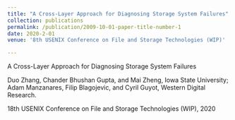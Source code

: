 ```yaml
---
title: "A Cross-Layer Approach for Diagnosing Storage System Failures"
collection: publications
permalink: /publication/2009-10-01-paper-title-number-1
date: 2020-2-01
venue: '8th USENIX Conference on File and Storage Technologies (WIP)'

---
```

A Cross-Layer Approach for Diagnosing Storage System Failures

Duo Zhang, Chander Bhushan Gupta, and Mai Zheng, Iowa State University; Adam Manzanares, Filip Blagojevic, and Cyril Guyot, Western Digital Research. 

18th USENIX Conference on File and Storage Technologies (WIP), 2020
